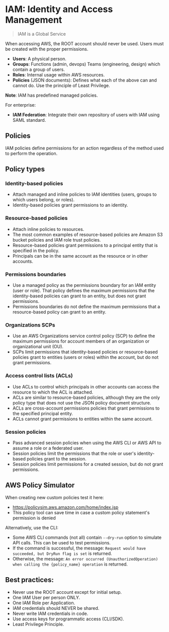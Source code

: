 # IAM: Identity and Access Management

> IAM is a Global Service

When accessing AWS, the ROOT account should never be used. Users must be created with the proper permissions.

* **Users**: A physical person.
* **Groups**: Functions (admin, devops) Teams (engineering, design) which contain a group of users.
* **Roles**: Internal usage within AWS resources.
* **Policies** (JSON documents): Defines what each of the above can and cannot do. Use the principle of Least Privilege.

**Note**: IAM has predefined managed policies.

For enterprise:

* **IAM Federation**: Integrate their own repository of users with IAM using SAML standard.

## Policies

IAM policies define permissions for an action regardless of the method used to perform the operation.

## Policy types

### Identity-based policies

* Attach managed and inline policies to IAM identities (users, groups to which users belong, or roles).
* Identity-based policies grant permissions to an identity.

### Resource-based policies

* Attach inline policies to resources.
* The most common examples of resource-based policies are Amazon S3 bucket policies and IAM role trust policies.
* Resource-based policies grant permissions to a principal entity that is specified in the policy.
* Principals can be in the same account as the resource or in other accounts.

### Permissions boundaries

* Use a managed policy as the permissions boundary for an IAM entity (user or role). That policy defines the maximum permissions that the identity-based policies can grant to an entity, but does not grant permissions.
* Permissions boundaries do not define the maximum permissions that a resource-based policy can grant to an entity.

### Organizations SCPs

* Use an AWS Organizations service control policy (SCP) to define the maximum permissions for account members of an organization or organizational unit (OU).
* SCPs limit permissions that identity-based policies or resource-based policies grant to entities (users or roles) within the account, but do not grant permissions.

### Access control lists (ACLs)

* Use ACLs to control which principals in other accounts can access the resource to which the ACL is attached.
* ACLs are similar to resource-based policies, although they are the only policy type that does not use the JSON policy document structure.
* ACLs are cross-account permissions policies that grant permissions to the specified principal entity.
* ACLs cannot grant permissions to entities within the same account.

### Session policies

* Pass advanced session policies when using the AWS CLI or AWS API to assume a role or a federated user.
* Session policies limit the permissions that the role or user's identity-based policies grant to the session.
* Session policies limit permissions for a created session, but do not grant permissions.

## AWS Policy Simulator

When creating new custom policies test it here:

* https://policysim.aws.amazon.com/home/index.jsp
* This policy tool can save time in case a custom policy statement's permission is denied

Alternatively, use the CLI:

* Some AWS CLI commands (not all) contain `--dry-run` option to simulate API calls. This can be used to test permissions.
* If the command is successful, the message: `Request would have succeeded, but DryRun flag is set` is returned.
* Otherwise, the message: `An error occurred (UnauthorizedOperation) when calling the {policy_name} operation` is returned.

## Best practices:

* Never use the ROOT account except for initial setup.
* One IAM User per person ONLY.
* One IAM Role per Application.
* IAM credentials should NEVER be shared.
* Never write IAM credentials in code.
* Use access keys for programmatic access (CLI/SDK).
* Least Privilege Principle.
